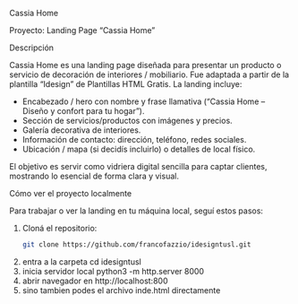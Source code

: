  Cassia Home

Proyecto: Landing Page “Cassia Home”

 Descripción

Cassia Home es una landing page diseñada para presentar un producto o servicio de decoración de interiores / mobiliario. Fue adaptada a partir de la plantilla “Idesign” de Plantillas HTML Gratis. La landing incluye:  

- Encabezado / hero con nombre y frase llamativa (“Cassia Home – Diseño y confort para tu hogar”).  
- Sección de servicios/productos con imágenes y precios.  
- Galería decorativa de interiores.  
- Información de contacto: dirección, teléfono, redes sociales.  
- Ubicación / mapa (si decidís incluirlo) o detalles de local físico.  

El objetivo es servir como vidriera digital sencilla para captar clientes, mostrando lo esencial de forma clara y visual.



 Cómo ver el proyecto localmente

Para trabajar o ver la landing en tu máquina local, seguí estos pasos:

1. Cloná el repositorio:
   ```bash
   git clone https://github.com/francofazzio/idesigntusl.git
2. entra a la carpeta cd idesigntusl
3. inicia servidor local python3 -m http.server 8000
4. abrir navegador en http://localhost:800
5. sino tambien podes el archivo inde.html directamente   
